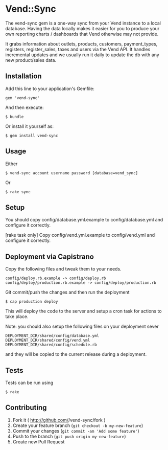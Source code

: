 # Vend::Sync

The vend-sync gem is a one-way sync from your Vend instance to a local database. Having the data locally makes it easier for you to produce your own reporting charts / dashboards that Vend otherwise may not provide.

It grabs information about outlets, products, customers, payment_types, registers, register_sales, taxes and users via the Vend API. It handles incremental updates and we usually run it daily to update the db with any new product/sales data.

## Installation

Add this line to your application's Gemfile:

    gem 'vend-sync'

And then execute:

    $ bundle

Or install it yourself as:

    $ gem install vend-sync

## Usage

Either

    $ vend-sync account username password [database=vend_sync]

Or

    $ rake sync

## Setup

You should copy config/database.yml.example to config/database.yml and configure it correctly.

[rake task only] Copy config/vend.yml.example to config/vend.yml and configure it correctly.

## Deployment via Capistrano

Copy the following files and tweak them to your needs.

    config/deploy.rb.example -> config/deploy.rb
    config/deploy/production.rb.example -> config/deploy/production.rb
    
Git commit/push the changes and then run the deployment

    $ cap production deploy

This will deploy the code to the server and setup a cron task for actions to take place.

Note: you should also setup the following files on your deployment sever

    DEPLOYMENT_DIR/shared/config/database.yml
    DEPLOYMENT_DIR/shared/config/vend.yml
    DEPLOYMENT_DIR/shared/config/schedule.rb

and they will be copied to the current release during a deployment.

## Tests

Tests can be run using

    $ rake

## Contributing

1. Fork it ( http://github.com/<my-github-username>/vend-sync/fork )
2. Create your feature branch (`git checkout -b my-new-feature`)
3. Commit your changes (`git commit -am 'Add some feature'`)
4. Push to the branch (`git push origin my-new-feature`)
5. Create new Pull Request
